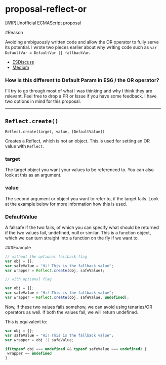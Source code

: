 # proposal-reflect-or
[WIP]Unofficial ECMAScript proposal

#Reason

Avoiding ambiguously written code and allow the OR operator to fully serve its potential. I wrote two pieces earlier about why writing code such as `var DefaultVar = DefaultVar || fallbackVar`. 

- [ESDiscuss](https://esdiscuss.org/topic/new-assignment-operators-not-bit-wise-or)
- [Medium](https://medium.com/@ev1stensberg/iteration-in-javascript-needs-a-tectonic-shift-a74b6554bbd7#.fbksisugx)


### How is this different to Default Param in ES6 / the OR operator?

 I'll try to go through most of what I was thinking and why I think they are relevant. Feel free to drop a PR or Issue if you have some feedback. I have two options in mind for this proposal.
 
***

## `Reflect.create()`

`Reflect.create(target, value, [DefaultValue])`

Creates a Reflect, which is not an object. This is used for setting an OR value with `Reflect`. 

### target
 The target object you want your values to be referenced to. You can also look at this as an argument. 
 
### value 

The second argument or object you want to refer to, if the target fails. Look at the example below for more information how this is used.

### DefaultValue

A fallsafe if the two fails, of which you can specify what should be returned if the two values fail, undefined, null or similar. This is a function object, which we can turn straight into a function on the fly if we want to. 


###Example

```javascript
// without the optional fallback flag
var obj = {};
var safeValue = "Hi! This is the fallback value";
var wrapper = Reflect.create(obj, safeValue);

// with optional flag

var obj = {};
var safeValue = "Hi! This is the fallback value";
var wrapper = Reflect.create(obj, safeValue, undefined);
```

Now, if these two values fails somehow, we can avoid using tenaries/OR operators as well. If both the values fail, we will return undefined. 

This is equivalent to: 

```javascript
var obj = {};
var safeValue = "Hi! This is the fallback value";
var wrapper = obj || safeValue;

if(typeof obj === undefined && typeof safeValue === undefined) {
 wrapper == undefined
}
```

